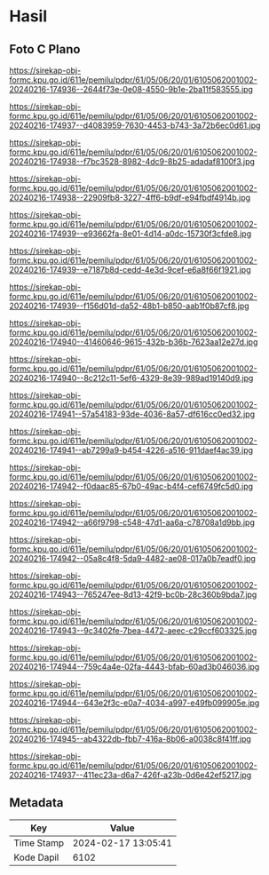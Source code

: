 # Hasil

## Foto C Plano

https://sirekap-obj-formc.kpu.go.id/611e/pemilu/pdpr/61/05/06/20/01/6105062001002-20240216-174936--2644f73e-0e08-4550-9b1e-2ba11f583555.jpg

https://sirekap-obj-formc.kpu.go.id/611e/pemilu/pdpr/61/05/06/20/01/6105062001002-20240216-174937--d4083959-7630-4453-b743-3a72b6ec0d61.jpg

https://sirekap-obj-formc.kpu.go.id/611e/pemilu/pdpr/61/05/06/20/01/6105062001002-20240216-174938--f7bc3528-8982-4dc9-8b25-adadaf8100f3.jpg

https://sirekap-obj-formc.kpu.go.id/611e/pemilu/pdpr/61/05/06/20/01/6105062001002-20240216-174938--22909fb8-3227-4ff6-b9df-e94fbdf4914b.jpg

https://sirekap-obj-formc.kpu.go.id/611e/pemilu/pdpr/61/05/06/20/01/6105062001002-20240216-174939--e93662fa-8e01-4d14-a0dc-15730f3cfde8.jpg

https://sirekap-obj-formc.kpu.go.id/611e/pemilu/pdpr/61/05/06/20/01/6105062001002-20240216-174939--e7187b8d-cedd-4e3d-9cef-e6a8f66f1921.jpg

https://sirekap-obj-formc.kpu.go.id/611e/pemilu/pdpr/61/05/06/20/01/6105062001002-20240216-174939--f156d01d-da52-48b1-b850-aab1f0b87cf8.jpg

https://sirekap-obj-formc.kpu.go.id/611e/pemilu/pdpr/61/05/06/20/01/6105062001002-20240216-174940--41460646-9615-432b-b36b-7623aa12e27d.jpg

https://sirekap-obj-formc.kpu.go.id/611e/pemilu/pdpr/61/05/06/20/01/6105062001002-20240216-174940--8c212c11-5ef6-4329-8e39-989ad19140d9.jpg

https://sirekap-obj-formc.kpu.go.id/611e/pemilu/pdpr/61/05/06/20/01/6105062001002-20240216-174941--57a54183-93de-4036-8a57-df616cc0ed32.jpg

https://sirekap-obj-formc.kpu.go.id/611e/pemilu/pdpr/61/05/06/20/01/6105062001002-20240216-174941--ab7299a9-b454-4226-a516-911daef4ac39.jpg

https://sirekap-obj-formc.kpu.go.id/611e/pemilu/pdpr/61/05/06/20/01/6105062001002-20240216-174942--f0daac85-67b0-49ac-b4f4-cef6749fc5d0.jpg

https://sirekap-obj-formc.kpu.go.id/611e/pemilu/pdpr/61/05/06/20/01/6105062001002-20240216-174942--a66f9798-c548-47d1-aa6a-c78708a1d9bb.jpg

https://sirekap-obj-formc.kpu.go.id/611e/pemilu/pdpr/61/05/06/20/01/6105062001002-20240216-174942--05a8c4f8-5da9-4482-ae08-017a0b7eadf0.jpg

https://sirekap-obj-formc.kpu.go.id/611e/pemilu/pdpr/61/05/06/20/01/6105062001002-20240216-174943--765247ee-8d13-42f9-bc0b-28c360b9bda7.jpg

https://sirekap-obj-formc.kpu.go.id/611e/pemilu/pdpr/61/05/06/20/01/6105062001002-20240216-174943--9c3402fe-7bea-4472-aeec-c29ccf603325.jpg

https://sirekap-obj-formc.kpu.go.id/611e/pemilu/pdpr/61/05/06/20/01/6105062001002-20240216-174944--759c4a4e-02fa-4443-bfab-60ad3b046036.jpg

https://sirekap-obj-formc.kpu.go.id/611e/pemilu/pdpr/61/05/06/20/01/6105062001002-20240216-174944--643e2f3c-e0a7-4034-a997-e49fb099905e.jpg

https://sirekap-obj-formc.kpu.go.id/611e/pemilu/pdpr/61/05/06/20/01/6105062001002-20240216-174945--ab4322db-fbb7-416a-8b06-a0038c8f41ff.jpg

https://sirekap-obj-formc.kpu.go.id/611e/pemilu/pdpr/61/05/06/20/01/6105062001002-20240216-174937--411ec23a-d6a7-426f-a23b-0d6e42ef5217.jpg


## Metadata

| Key        | Value               |
| ---------- | ------------------- |
| Time Stamp | 2024-02-17 13:05:41 |
| Kode Dapil | 6102                |



